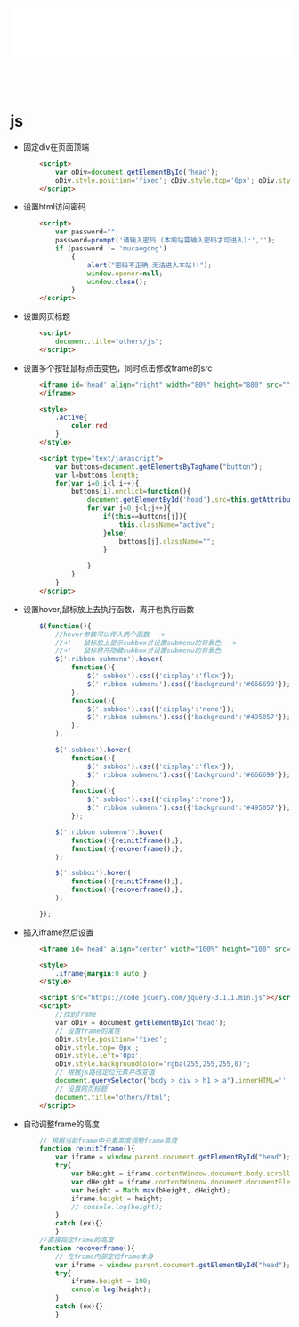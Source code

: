 <iframe id='head' align="center" width="100%" height="100" src="others_show.html"  frameborder="no" border="0" marginwidth="0" marginheight="px" scrolling="no" ></iframe>

<style>
    .iframe{margin:0 auto;}
</style>
<script src="https://code.jquery.com/jquery-3.1.1.min.js"></script>
<script>
    var oDiv = document.getElementById('head');
    oDiv.style.position = 'fixed'; oDiv.style.top = '0px'; oDiv.style.left = '0px'; oDiv.style.backgroundColor = 'rgba(255,255,255,0)';
    document.querySelector("body > div > h1 > a").innerHTML=''
    document.title="others/js";
</script>
<br><br>
<!-- ___________________________________________ -->
<!-- ___________________________________________ -->

# js

* 固定div在页面顶端
    ``` html
        <script>
            var oDiv=document.getElementById('head');
            oDiv.style.position='fixed'; oDiv.style.top='0px'; oDiv.style.left='0px';
        </script>
    ```

* 设置html访问密码
    ``` html
        <script>
            var password="";
            password=prompt('请输入密码 (本网站需输入密码才可进入):','');
            if (password != 'mucaogong')
                {
                    alert("密码不正确,无法进入本站!!");
                    window.opener=null;
                    window.close();
                } 
        </script>
    ```

* 设置网页标题
    ``` html
        <script>
            document.title="others/js";
        </script>
    ```

* 设置多个按钮鼠标点击变色，同时点击修改frame的src
    ``` html
        <iframe id='head' align="right" width="80%" height="800" src=""  frameborder="no" border="0" marginwidth="0" marginheight="0" scrolling="no" name="Frame1">
        </iframe>

        <style>
            .active{
                color:red;
            }
        </style>

        <script type="text/javascript">
            var buttons=document.getElementsByTagName("button");
            var l=buttons.length;
            for(var i=0;i<l;i++){
                buttons[i].onclick=function(){
                    document.getElementById('head').src=this.getAttribute("now_src");
                    for(var j=0;j<l;j++){
                        if(this==buttons[j]){
                            this.className="active";
                        }else{
                            buttons[j].className="";
                        }
        
                    }
                }
            }
        </script>
    ```
* 设置hover,鼠标放上去执行函数，离开也执行函数
    ``` js
        $(function(){
            //hover参数可以传入两个函数 -->
            //<!-- 鼠标放上显示subbox并设置submenu的背景色 -->
            //<!-- 鼠标移开隐藏subbox并设置submenu的背景色
            $('.ribbon submenu').hover(
                function(){
                    $('.subbox').css({'display':'flex'});
                    $('.ribbon submenu').css({'background':'#666699'});
                },
                function(){
                    $('.subbox').css({'display':'none'});
                    $('.ribbon submenu').css({'background':'#495057'});
                },
            );

            $('.subbox').hover(
                function(){
                    $('.subbox').css({'display':'flex'});
                    $('.ribbon submenu').css({'background':'#666699'});
                },
                function(){
                    $('.subbox').css({'display':'none'});
                    $('.ribbon submenu').css({'background':'#495057'});
                });

            $('.ribbon submenu').hover(
                function(){reinitIframe();},
                function(){recoverframe();},
            );

            $('.subbox').hover(
                function(){reinitIframe();},
                function(){recoverframe();},
            );

        });

    ```

* 插入iframe然后设置
    ``` html
        <iframe id='head' align="center" width="100%" height="100" src="others_show.html"  frameborder="no" border="0" marginwidth="0" marginheight="px" scrolling="no" ></iframe>

        <style>
            .iframe{margin:0 auto;}
        </style>

        <script src="https://code.jquery.com/jquery-3.1.1.min.js"></script>
        <script>
            //找到frame
            var oDiv = document.getElementById('head');
            // 设置frame的属性
            oDiv.style.position='fixed'; 
            oDiv.style.top='0px'; 
            oDiv.style.left='0px'; 
            oDiv.style.backgroundColor='rgba(255,255,255,0)';
            // 根据js路径定位元素并改变值
            document.querySelector("body > div > h1 > a").innerHTML=''
            // 设置网页标题
            document.title="others/html";
        </script>
    ```


* 自动调整frame的高度
    ``` js
        // 根据当前frame中元素高度调整frame高度
        function reinitIframe(){
            var iframe = window.parent.document.getElementById("head");
            try{
                var bHeight = iframe.contentWindow.document.body.scrollHeight;
                var dHeight = iframe.contentWindow.document.documentElement.scrollHeight;
                var height = Math.max(bHeight, dHeight);
                iframe.height = height;
                // console.log(height);
            }
            catch (ex){}
            }
        //直接指定frame的高度
        function recoverframe(){
            // 在frame内部定位frame本身
            var iframe = window.parent.document.getElementById("head");
            try{
                iframe.height = 100;
                console.log(height);
            }
            catch (ex){}
            }
    ```

